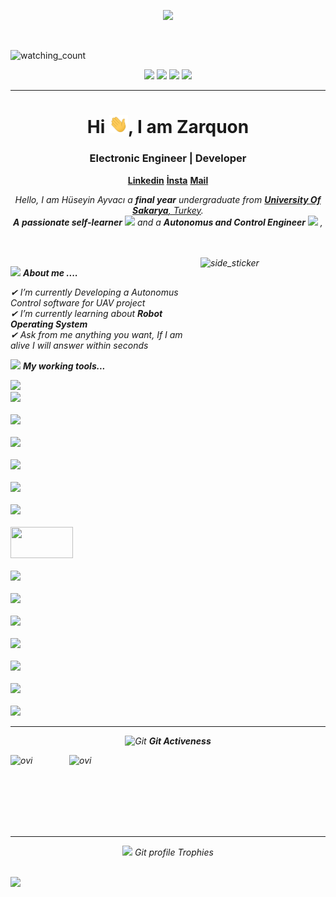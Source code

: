 <p align="center">
  <img src="https://upload.wikimedia.org/wikipedia/commons/4/44/SkyEye_drone.png" height="200"/>
</p>
<br>


<p align="left"> 
<img src="https://komarev.com/ghpvc/?username=Zarquon&color=brightgreen" alt="watching_count" />
 </p>
 <p align="center">
<img src="https://img.shields.io/badge/Age-21-blue" />
  <img src="https://img.shields.io/badge/Focus-Autonomus Control-brightgreen" />
  <img src="https://img.shields.io/badge/Lives-Turkey-success" />
  <img src="https://img.shields.io/badge/Languages-English%20%26%20Türkçe-brightgreen" />
</p>
<hr>
<h1 align="center">Hi <img src="https://raw.githubusercontent.com/ABSphreak/ABSphreak/master/gifs/Hi.gif" width="30px">, I am Zarquon </h1>
<h3 align="center"> Electronic Engineer | Developer </h3>
<p align="center">
<a href=""  alt=""  /></a>  
<a  align="center"  href="https://www.linkedin.com/in/h%C3%BCseyin-ayvac%C4%B1-zarquon/"> <b>Linkedin</b></a>
<a  align="center"  href="https://www.instagram.com/zarqu0n/?hl=tr"> <b>İnsta</b></a>
<a  align="center"  href="mailto: huseyin.z.ayvaci@gmail.com"> <b>Mail</b></a>
</p>
</p>



<p align="center">
  <em>
    Hello, I am Hüseyin Ayvacı a <b>final year</b> undergraduate from <a href="https://www.sakarya.edu.tr/"> <b>University Of Sakarya</b>, Turkey</a>. <br>
    <b>A passionate self-learner</b> <img src="https://github.com/TheDudeThatCode/TheDudeThatCode/blob/master/Assets/Developer.gif" width="30px"> and a <b>Autonomus and Control Engineer</b>&nbsp;<img src="https://github.com/TheDudeThatCode/TheDudeThatCode/blob/master/Assets/Designer.gif" width="36px">&nbsp,

</p>
<br><br>
<img align="right" width=200px height=200px alt="side_sticker" src="https://media.giphy.com/media/TEnXkcsHrP4YedChhA/giphy.gif" />

<img src="https://media.giphy.com/media/iY8CRBdQXODJSCERIr/giphy.gif" width="30px">&nbsp;***About me ....***

✔ I’m currently Developing a Autonomus Control software for UAV project<br>
✔ I’m currently learning about **Robot Operating System**<br>
✔ Ask from me anything you want, If I am alive I will answer within seconds <br>

 

<img src="https://media.giphy.com/media/iY8CRBdQXODJSCERIr/giphy.gif" width="30px">&nbsp;***My working tools...***
<p align="left">
  
  <code><img height="50" src="https://upload.wikimedia.org/wikipedia/commons/thumb/3/3f/Git_icon.svg/1200px-Git_icon.svg.png"></code>
  <code> <img height="50" src="https://upload.wikimedia.org/wikipedia/commons/thumb/c/c3/Python-logo-notext.svg/1024px-Python-logo-notext.svg.png"> </code>
  <code> <img height="50" src="https://upload.wikimedia.org/wikipedia/commons/7/7e/Spyder_logo.svg"> </code>
  <code> <img height="50" src="https://www.vectorlogo.zone/logos/jupyter/jupyter-ar21.svg"> </code>
  <code> <img height="50" src="https://www.vectorlogo.zone/logos/w3_html5/w3_html5-ar21.svg"> </code>
  <code> <img height="50" src="https://www.vectorlogo.zone/logos/mysql/mysql-ar21.svg"> </code>
  <code> <img height="50" src="https://www.vectorlogo.zone/logos/sqlite/sqlite-ar21.svg"> </code>
  <code> <img height="50" src="https://matplotlib.org/2.2.5/_images/sphx_glr_logos2_001.png" width='100'> </code>
  <code> <img height="50" src="https://www.vectorlogo.zone/logos/numpy/numpy-ar21.svg"> </code>
  <code> <img height="50" src="https://upload.wikimedia.org/wikipedia/commons/thumb/b/bb/Ros_logo.svg/1280px-Ros_logo.svg.png"> </code>
  <code> <img height="50" src="https://seeklogo.com/images/G/gazebo-logo-51C46471CA-seeklogo.com.png"> </code>
  <code> <img height="50" src="https://upload.wikimedia.org/wikipedia/commons/thumb/2/21/Matlab_Logo.png/667px-Matlab_Logo.png"> </code> 
  <code> <img height="50" src="https://upload.wikimedia.org/wikipedia/en/3/36/Simulink_Logo_%28non-wordmark%29.png"> </code> 
  <code> <img height="50" src="https://docs.px4.io/v1.11/assets/site/logo_pro_small.png"> </code>
  <code> <img height="50" src="https://upload.wikimedia.org/wikipedia/commons/thumb/1/1f/ArduPilot_logo.svg/2560px-ArduPilot_logo.svg.png"> </code>
  
  
  <hr>
  <p align="center">
 <img src="https://media.giphy.com/media/W5eoZHPpUx9sapR0eu/giphy.gif" width="30px" alt="Git"/>&nbsp;<i><b>Git Activeness</b></i></p>
 
<p><img align="left" src="https://github-readme-stats.vercel.app/api/username=Zarqu0n&show_icons=true&locale=en&layout=compact&theme=chartreuse-dark" alt="ovi" /></p>
<p>&nbsp;<img align="right" src="https://github-readme-stats.vercel.app/api?username=Zarqu0n&show_icons=true&locale=en&theme=chartreuse-dark" alt="ovi" width="410" /></p>
<br><br><br><br><br>

<hr>


<p align="center"><img src="https://media.giphy.com/media/QaMcXSekUWx7aogAUr/giphy.gif" width="30" />&nbsp;Git profile Trophies</p><br>
<img src="https://github-profile-trophy.vercel.app/?username=Zarqu0n&theme=juicyfresh&no-bg=true" />





